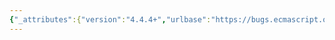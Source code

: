 ```yaml
---
{"_attributes":{"version":"4.4.4+","urlbase":"https://bugs.ecmascript.org/","maintainer":"dherman@mozilla.com"},"bug":{"bug_id":120,"creation_ts":"2011-07-06 14:42:00 -0700","short_desc":"S15.10.2.11_A1_T2 and S15.10.2.11_A1_T3 invalid due to extension clause","delta_ts":"2011-09-24 19:32:04 -0700","product":"Test262","component":"ECMA-262 Tests","version":"unspecified","rep_platform":"All","op_sys":"All","bug_status":"RESOLVED","resolution":"FIXED","bug_file_loc":"http://hg.ecmascript.org/tests/test262/rev/b21a063b968e","priority":"Normal","bug_severity":"normal","everconfirmed":true,"reporter":{"uid":"dfugate","name":"Dave Fugate"},"assigned_to":{"uid":"erights","name":"Mark S. Miller"},"cc":"erights","long_desc":[{"commentid":269,"comment_count":0,"who":{"uid":"dfugate","name":"Dave Fugate"},"bug_when":"2011-07-06 14:42:08 -0700","thetext":"S15.10.2.11_A1_T2 and S15.10.2.11_A1_T3 validate that the equivilent of:\n   var x = /\\1/;\n\nthrow an error - section 15.10.2.11 does not specify the type of error.  Step four of 15.10.2.9 actually does specify a SyntaxError is expected here.  Via the extension clause of Chapter 16, browsers are legally allowed *not* to throw the SyntaxError and exhibit entirely different behavior.  Consequently, I've disabled both of these as invalid."},{"commentid":469,"comment_count":1,"who":{"uid":"erights","name":"Mark S. Miller"},"bug_when":"2011-09-24 19:32:04 -0700","thetext":"Fixed by http://hg.ecmascript.org/tests/test262/rev/b21a063b968e"}]}}
---
```

